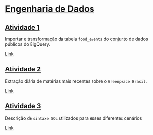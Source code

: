 # [Engenharia de Dados](https://gpbrdigital.notion.site/atividade-engenharia-de-dados-36e9e04c10924323b71ae56bf5bddad6)

## [Atividade 1](https://github.com/renatogcruz/atv_greenpeace/tree/main/atv_1)

Importar e transformação da tabela `food_events` do conjunto de dados públicos do BigQuery.

[Link](https://github.com/renatogcruz/atv_greenpeace/tree/main/atv_1)

## [Atividade 2](https://github.com/renatogcruz/atv_greenpeace/tree/main/atv_2)

Extração diária de matérias mais recentes sobre o `Greenpeace Brasil`.

[Link](https://github.com/renatogcruz/atv_greenpeace/tree/main/atv_2)

## [Atividade 3](https://github.com/renatogcruz/atv_greenpeace/tree/main/atv_3)

Descrição de `sintaxe SQL` utilizados para esses diferentes cenários

[Link](https://github.com/renatogcruz/atv_greenpeace/tree/main/atv_3)


